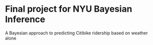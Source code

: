 # Final project for NYU Bayesian Inference

A Bayesian approach to predicting Citibike ridership based on weather alone